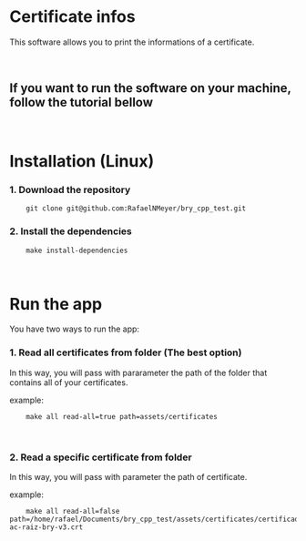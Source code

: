 # Certificate infos

This software allows you to print the informations of a certificate.

<br/>

## If you want to run the software on your machine, follow the tutorial bellow

<br>

# Installation (Linux)

### 1. Download the repository

        git clone git@github.com:RafaelNMeyer/bry_cpp_test.git

### 2. Install the dependencies

        make install-dependencies

<br/>

# Run the app

You have two ways to run the app:

### 1. Read all certificates from folder (The best option)

In this way, you will pass with pararameter the path of the folder that contains all of your certificates.

example:

        make all read-all=true path=assets/certificates

<br>

### 2. Read a specific certificate from folder

In this way, you will pass with parameter the path of certificate.

example:

        make all read-all=false path=/home/rafael/Documents/bry_cpp_test/assets/certificates/certificado-ac-raiz-bry-v3.crt